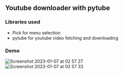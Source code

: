 ## Youtube downloader with pytube

### Libraries used
- Pick for menu selection
- pytube for youtube video fetching and downloading


### Demo
![Screenshot 2023-01-07 at 02 57 27](https://user-images.githubusercontent.com/115562484/211126254-4c03149f-fd76-40e1-a732-5ca0666e17b6.png)
![Screenshot 2023-01-07 at 02 57 33](https://user-images.githubusercontent.com/115562484/211126255-c4207298-5a5a-4f08-a3c4-e2203724cb4d.png)
